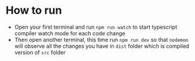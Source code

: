 # How to run

- Open your first terminal and run `npm run watch` to start typescript compiler watch mode for each code change
- Then open another terminal, this time run `npm run dev` so that `nodemon` will observe all the changes you have in `dist` folder which is compiled version of `src` folder